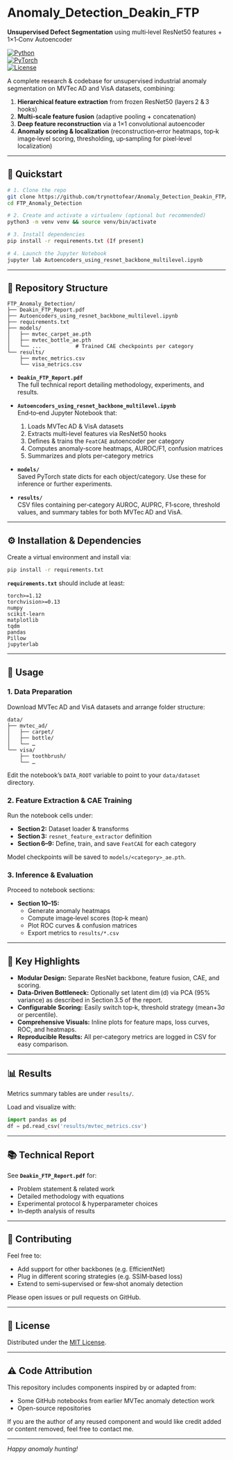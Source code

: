 # Anomaly_Detection_Deakin_FTP  
**Unsupervised Defect Segmentation** using multi‑level ResNet50 features + 1×1‑Conv Autoencoder

[![Python](https://img.shields.io/badge/python-3.8%2B-blue)](https://www.python.org/)  
[![PyTorch](https://img.shields.io/badge/pytorch-1.12%2B-red)](https://pytorch.org/)  
[![License](https://img.shields.io/badge/license-MIT-green)](LICENSE)

A complete research & codebase for unsupervised industrial anomaly segmentation on MVTec AD and VisA datasets, combining:
1. **Hierarchical feature extraction** from frozen ResNet50 (layers 2 & 3 hooks)  
2. **Multi‑scale feature fusion** (adaptive pooling + concatenation)  
3. **Deep feature reconstruction** via a 1×1 convolutional autoencoder  
4. **Anomaly scoring & localization** (reconstruction‐error heatmaps, top‑k image‐level scoring, thresholding, up‑sampling for pixel‐level localization)

---

## 🚀 Quickstart

```bash
# 1. Clone the repo
git clone https://github.com/trynottofear/Anomaly_Detection_Deakin_FTP/FTP_Anomaly_Detection.git
cd FTP_Anomaly_Detection

# 2. Create and activate a virtualenv (optional but recommended)
python3 -m venv venv && source venv/bin/activate

# 3. Install dependencies
pip install -r requirements.txt (If present)

# 4. Launch the Jupyter Notebook  
jupyter lab Autoencoders_using_resnet_backbone_multilevel.ipynb
```

---

## 📁 Repository Structure

```
FTP_Anomaly_Detection/
├── Deakin_FTP_Report.pdf  
├── Autoencoders_using_resnet_backbone_multilevel.ipynb  
├── requirements.txt  
├── models/  
│   ├── mvtec_carpet_ae.pth  
│   ├── mvtec_bottle_ae.pth  
│   └── ...           # Trained CAE checkpoints per category
└── results/  
    ├── mvtec_metrics.csv  
    └── visa_metrics.csv  
```

- **`Deakin_FTP_Report.pdf`**  
  The full technical report detailing methodology, experiments, and results.

- **`Autoencoders_using_resnet_backbone_multilevel.ipynb`**  
  End‑to‑end Jupyter Notebook that:
  1. Loads MVTec AD & VisA datasets  
  2. Extracts multi‑level features via ResNet50 hooks  
  3. Defines & trains the `FeatCAE` autoencoder per category  
  4. Computes anomaly‐score heatmaps, AUROC/F1, confusion matrices  
  5. Summarizes and plots per‐category metrics

- **`models/`**  
  Saved PyTorch state dicts for each object/category. Use these for inference or further experiments.

- **`results/`**  
  CSV files containing per‐category AUROC, AUPRC, F1‐score, threshold values, and summary tables for both MVTec AD and VisA.

---

## ⚙️ Installation & Dependencies

Create a virtual environment and install via:

```bash
pip install -r requirements.txt
```

**`requirements.txt`** should include at least:

```text
torch>=1.12
torchvision>=0.13
numpy
scikit-learn
matplotlib
tqdm
pandas
Pillow
jupyterlab
```

---

## 📝 Usage

### 1. Data Preparation  
Download MVTec AD and VisA datasets and arrange folder structure:
```
data/
├── mvtec_ad/
│   ├── carpet/
│   ├── bottle/
│   └── …  
└── visa/
    ├── toothbrush/
    └── …
```

Edit the notebook’s `DATA_ROOT` variable to point to your `data/dataset` directory.

### 2. Feature Extraction & CAE Training  
Run the notebook cells under:
- **Section 2:** Dataset loader & transforms  
- **Section 3:** `resnet_feature_extractor` definition  
- **Section 6–9:** Define, train, and save `FeatCAE` for each category  

Model checkpoints will be saved to `models/<category>_ae.pth`.

### 3. Inference & Evaluation  
Proceed to notebook sections:
- **Section 10–15:**  
  - Generate anomaly heatmaps  
  - Compute image‐level scores (top‑k mean)  
  - Plot ROC curves & confusion matrices  
  - Export metrics to `results/*.csv`

---

## 🎯 Key Highlights

- **Modular Design:** Separate ResNet backbone, feature fusion, CAE, and scoring.  
- **Data‑Driven Bottleneck:** Optionally set latent dim \(d\) via PCA (95% variance) as described in Section 3.5 of the report.  
- **Configurable Scoring:** Easily switch top‑k, threshold strategy (mean+3σ or percentile).  
- **Comprehensive Visuals:** Inline plots for feature maps, loss curves, ROC, and heatmaps.  
- **Reproducible Results:** All per‐category metrics are logged in CSV for easy comparison.

---

## 📊 Results

Metrics summary tables are under `results/`. 

Load and visualize with:
```python
import pandas as pd
df = pd.read_csv('results/mvtec_metrics.csv')
```

---

## 📚 Technical Report

See **`Deakin_FTP_Report.pdf`** for:
- Problem statement & related work  
- Detailed methodology with equations  
- Experimental protocol & hyperparameter choices  
- In‑depth analysis of results  

---

## 🤝 Contributing

Feel free to:
- Add support for other backbones (e.g. EfficientNet)  
- Plug in different scoring strategies (e.g. SSIM‐based loss)  
- Extend to semi‐supervised or few‐shot anomaly detection  

Please open issues or pull requests on GitHub.

---

## 📄 License

Distributed under the [MIT License](LICENSE).  

---

## ⚠️ Code Attribution

This repository includes components inspired by or adapted from:

- Some GitHub notebooks from earlier MVTec anomaly detection work
- Open-source repositories

If you are the author of any reused component and would like credit added or content removed, feel free to contact me.

---

*Happy anomaly hunting!*  
